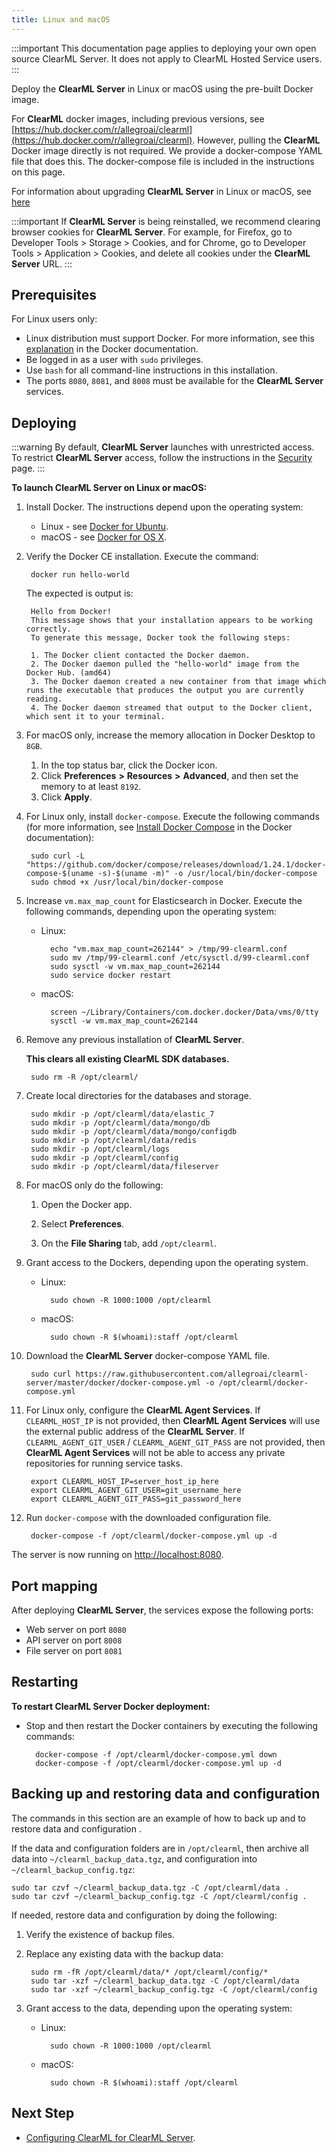 ```yaml
---
title: Linux and macOS
---
```


:::important
This documentation page applies to deploying your own open source ClearML Server. It does not apply to ClearML Hosted Service users.
:::

Deploy the **ClearML Server** in Linux or macOS using the pre-built Docker image.

For **ClearML** docker images, including previous versions, see [https://hub.docker.com/r/allegroai/clearml](https://hub.docker.com/r/allegroai/clearml). 
However, pulling the **ClearML** Docker image directly is not required. We provide a docker-compose YAML file that does this. 
The docker-compose file is included in the instructions on this page.

For information about upgrading **ClearML Server** in Linux or macOS, see [here](upgrade_server_linux_mac.md)

:::important
If **ClearML Server** is being reinstalled, we recommend clearing browser cookies for **ClearML Server**. For example, 
for Firefox, go to Developer Tools > Storage > Cookies, and for Chrome, go to Developer Tools > Application > Cookies,
and delete all cookies under the **ClearML Server** URL.
:::


## Prerequisites

For Linux users only:

* Linux distribution must support Docker. For more information, see this [explanation](https://docs.docker.com/engine/install/) in the Docker documentation. 
* Be logged in as a user with `sudo` privileges.
* Use `bash` for all command-line instructions in this installation.
* The ports `8080`, `8081`, and `8008` must be available for the **ClearML Server** services.

## Deploying


:::warning
By default, **ClearML Server** launches with unrestricted access. To restrict **ClearML Server** access, follow the 
instructions in the [Security](clearml_server_security.md) page.
:::

**To launch **ClearML Server** on Linux or macOS:**

1. Install Docker. The instructions depend upon the operating system:

    * Linux - see [Docker for Ubuntu](https://docs.docker.com/install/linux/docker-ce/ubuntu/).
    * macOS - see [Docker for OS X](https://docs.docker.com/docker-for-mac/install/).

1. Verify the Docker CE installation. Execute the command:

        docker run hello-world
   
    The expected is output is:

        Hello from Docker!
        This message shows that your installation appears to be working correctly.
        To generate this message, Docker took the following steps:

        1. The Docker client contacted the Docker daemon.
        2. The Docker daemon pulled the "hello-world" image from the Docker Hub. (amd64)
        3. The Docker daemon created a new container from that image which runs the executable that produces the output you are currently reading.
        4. The Docker daemon streamed that output to the Docker client, which sent it to your terminal.

1. For macOS only, increase the memory allocation in Docker Desktop to `8GB`.

    1. In the top status bar, click the Docker icon.
    1. Click **Preferences** **>** **Resources** **>** **Advanced**, and then set the memory to at least `8192`.
    1. Click **Apply**.

1. For Linux only, install `docker-compose`. Execute the following commands (for more information, see [Install Docker Compose](https://docs.docker.com/compose/install/) in the Docker documentation): 

        sudo curl -L "https://github.com/docker/compose/releases/download/1.24.1/docker-compose-$(uname -s)-$(uname -m)" -o /usr/local/bin/docker-compose
        sudo chmod +x /usr/local/bin/docker-compose

1. Increase `vm.max_map_count` for Elasticsearch in Docker. Execute the following commands, depending upon the operating system:

    * Linux:

            echo "vm.max_map_count=262144" > /tmp/99-clearml.conf
            sudo mv /tmp/99-clearml.conf /etc/sysctl.d/99-clearml.conf
            sudo sysctl -w vm.max_map_count=262144
            sudo service docker restart

    * macOS:
    
            screen ~/Library/Containers/com.docker.docker/Data/vms/0/tty
            sysctl -w vm.max_map_count=262144

1. Remove any previous installation of **ClearML Server**.

    **This clears all existing ClearML SDK databases.**

        sudo rm -R /opt/clearml/

1. Create local directories for the databases and storage.

        sudo mkdir -p /opt/clearml/data/elastic_7
        sudo mkdir -p /opt/clearml/data/mongo/db
        sudo mkdir -p /opt/clearml/data/mongo/configdb
        sudo mkdir -p /opt/clearml/data/redis
        sudo mkdir -p /opt/clearml/logs
        sudo mkdir -p /opt/clearml/config
        sudo mkdir -p /opt/clearml/data/fileserver
        
1. For macOS only do the following:

    1. Open the Docker app.
    
    1. Select **Preferences**.

    1. On the **File Sharing** tab, add `/opt/clearml`.

1. Grant access to the Dockers, depending upon the operating system.

    * Linux:

            sudo chown -R 1000:1000 /opt/clearml

    * macOS:

            sudo chown -R $(whoami):staff /opt/clearml

1. Download the **ClearML Server** docker-compose YAML file.

        sudo curl https://raw.githubusercontent.com/allegroai/clearml-server/master/docker/docker-compose.yml -o /opt/clearml/docker-compose.yml

1. For Linux only, configure the **ClearML Agent Services**. If `CLEARML_HOST_IP` is not provided, then **ClearML Agent Services** will use the external public address of the **ClearML Server**. If `CLEARML_AGENT_GIT_USER` / `CLEARML_AGENT_GIT_PASS` are not provided, then **ClearML Agent Services** will not be able to access any private repositories for running service tasks.

        export CLEARML_HOST_IP=server_host_ip_here
        export CLEARML_AGENT_GIT_USER=git_username_here
        export CLEARML_AGENT_GIT_PASS=git_password_here

1. Run `docker-compose` with the downloaded configuration file.

        docker-compose -f /opt/clearml/docker-compose.yml up -d
   
The server is now running on [http://localhost:8080](http://localhost:8080).
 
## Port mapping

After deploying **ClearML Server**, the services expose the following ports:

* Web server on port `8080`
* API server on port `8008`
* File server on port `8081`

## Restarting

**To restart ClearML Server Docker deployment:**

* Stop and then restart the Docker containers by executing the following commands:

        docker-compose -f /opt/clearml/docker-compose.yml down
        docker-compose -f /opt/clearml/docker-compose.yml up -d



## Backing up and restoring data and configuration

The commands in this section are an example of how to back up and to restore data and configuration    . 

If the data and configuration folders are in `/opt/clearml`, then archive all data into `~/clearml_backup_data.tgz`, and
configuration into `~/clearml_backup_config.tgz`:

    sudo tar czvf ~/clearml_backup_data.tgz -C /opt/clearml/data .
    sudo tar czvf ~/clearml_backup_config.tgz -C /opt/clearml/config .

If needed, restore data and configuration by doing the following:

1. Verify the existence of backup files.
1. Replace any existing data with the backup data:

        sudo rm -fR /opt/clearml/data/* /opt/clearml/config/*
        sudo tar -xzf ~/clearml_backup_data.tgz -C /opt/clearml/data
        sudo tar -xzf ~/clearml_backup_config.tgz -C /opt/clearml/config 

1. Grant access to the data, depending upon the operating system:

    * Linux:

            sudo chown -R 1000:1000 /opt/clearml

    * macOS:

            sudo chown -R $(whoami):staff /opt/clearml
## Next Step

* [Configuring ClearML for ClearML Server](clearml_config_for_clearml_server.md).